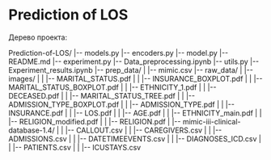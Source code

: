 # Prediction of LOS

Дерево проекта:

Prediction-of-LOS/
|-- models.py
|-- encoders.py
|-- model.py
|-- README.md
|-- experiment.py
|-- Data_preprocessing.ipynb
|-- utils.py
|-- Experiment_results.ipynb
|-- prep_data/
|   |-- mimic.csv
|-- raw_data/
|   |-- images/
|   |   |-- MARITAL_STATUS.pdf
|   |   |-- INSURANCE_BOXPLOT.pdf
|   |   |-- MARITAL_STATUS_BOXPLOT.pdf
|   |   |-- ETHNICITY_1.pdf
|   |   |-- DECEASED.pdf
|   |   |-- MARITAL_STATUS_TREE.pdf
|   |   |-- ADMISSION_TYPE_BOXPLOT.pdf
|   |   |-- ADMISSION_TYPE.pdf
|   |   |-- INSURANCE.pdf
|   |   |-- LOS.pdf
|   |   |-- AGE.pdf
|   |   |-- ETHNICITY_main.pdf
|   |   |-- RELIGION_modified.pdf
|   |   |-- RELIGION.pdf
|   |-- mimic-iii-clinical-database-1.4/
|   |   |-- CALLOUT.csv
|   |   |-- CAREGIVERS.csv
|   |   |-- ADMISSIONS.csv
|   |   |-- DATETIMEEVENTS.csv
|   |   |-- DIAGNOSES_ICD.csv
|   |   |-- PATIENTS.csv
|   |   |-- ICUSTAYS.csv

